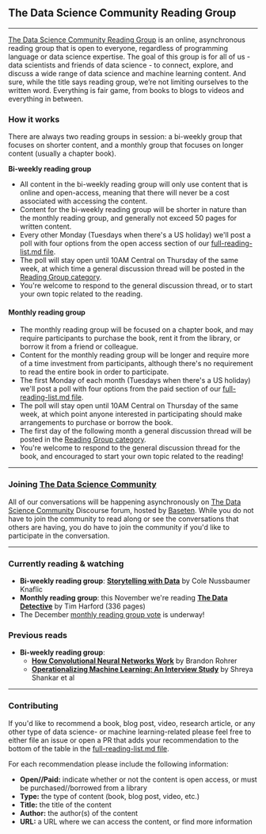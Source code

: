 ## The Data Science Community Reading Group  

----------

[The Data Science Community Reading Group](https://community.baseten.co/c/reading-group/12) 
is an online, asynchronous reading group that is open to everyone, regardless of 
programming language or data science expertise. 
The goal of this group is for all of us - data scientists and friends of data 
science - to connect, explore, and discuss a wide range of data science and 
machine learning content. 
And sure, while the title says reading group, we’re not limiting ourselves to 
the written word. 
Everything is fair game, from books to blogs to videos and everything in between.

### How it works
There are always two reading groups in session: a bi-weekly group that focuses on
shorter content, and a monthly group that focuses on longer content (usually a 
chapter book). 

**Bi-weekly reading group**  

* All content in the bi-weekly reading group will only use content that is online 
and open-access, meaning that there will never be a cost associated with accessing 
the content.
* Content for the bi-weekly reading group will be shorter in nature than the 
monthly reading group, and generally not exceed 50 pages for written content.  
* Every other Monday (Tuesdays when there's a US holiday) we'll post a poll with 
four options from the open access section of our [full-reading-list.md file](https://github.com/kierisi/data-science-reading-group/blob/main/full-reading-list.md).  
* The poll will stay open until 10AM Central on Thursday of the same week, at which
time a general discussion thread will be posted in the [Reading Group category](https://community.baseten.co/c/reading-group/12).  
* You're welcome to respond to the general discussion thread, or to start your 
own topic related to the reading.

#### Monthly reading group   

* The monthly reading group will be focused on a chapter book, and may require 
participants to purchase the book, rent it from the library, or borrow it from a 
friend or colleague.  
* Content for the monthly reading group will be longer and require more of a time 
investment from participants, although there's no requirement to read the entire 
book in order to participate.  
* The first Monday of each month (Tuesdays when there's a US holiday) we'll post 
a poll with four options from the paid section of our [full-reading-list.md file](https://github.com/kierisi/data-science-reading-group/blob/main/full-reading-list.md).  
* The poll will stay open until 10AM Central on Thursday of the same week, at which 
point anyone interested in participating should make arrangements to purchase or 
borrow the book.  
* The first day of the following month a general discussion thread will be posted 
in the [Reading Group category](https://community.baseten.co/c/reading-group/12).  
* You're welcome to respond to the general discussion thread for the book, and 
encouraged to start your own topic related to the reading!  

----------

### Joining [The Data Science Community](community.baseten.co)
All of our conversations will be happening asynchronously on [The Data Science 
Community](community.baseten.co) Discourse forum, hosted by [Baseten](baseten.co). 
While you do not have to join the community to read along or see the conversations
that others are having, you do have to join the community if you'd like to 
participate in the conversation.  

----------

### Currently reading & watching

* **Bi-weekly reading group**: **[Storytelling with Data](https://www.youtube.com/watch?v=8EMW7io4rSI)** by Cole Nussbaumer Knaflic
* **Monthly reading group**: this November we're reading **[The Data Detective](https://timharford.com/books/datadetective/)** by Tim Harford (336 pages)   
* The December [monthly reading group vote](https://community.baseten.co/t/vote-for-our-december-book-club/171) is underway!

### Previous reads
* **Bi-weekly reading group**:   
    - **[How Convolutional Neural Networks Work](https://www.youtube.com/watch?v=FmpDIaiMIeA)** by Brandon Rohrer   
    - **[Operationalizing Machine Learning: An Interview Study](https://arxiv.org/abs/2209.09125)** by Shreya Shankar et al 

----------

### Contributing
If you'd like to recommend a book, blog post, video, research article, or any 
other type of data science- or machine learning-related please feel free to either 
file an issue or open a PR that adds your recommendation to the bottom of the 
table in the [full-reading-list.md file](https://github.com/kierisi/data-science-reading-group/blob/main/full-reading-list.md). 

For each recommendation please include the following information:  

* **Open//Paid:** indicate whether or not the content is open access, or must be 
purchased//borrowed from a library  
* **Type:** the type of content (book, blog post, video, etc.)  
* **Title:** the title of the content  
* **Author:** the author(s) of the content  
* **URL:** a URL where we can access the content, or find more information  
